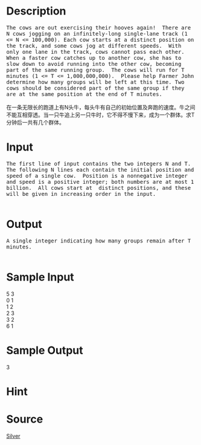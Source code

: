 
# Description

<div class="content"><p><span style="font-family: monospace; font-size: 14px; white-space: pre-wrap;">The cows are out exercising their hooves again!  There are N cows jogging on an infinitely-long single-lane track (1 &lt;= N &lt;= 100,000). Each cow starts at a distinct position on the track, and some cows jog at different speeds.  With only one lane in the track, cows cannot pass each other.  When a faster cow catches up to another cow, she has to slow down to avoid running into the other cow, becoming part of the same running group.  The cows will run for T minutes (1 &lt;= T &lt;= 1,000,000,000).  Please help Farmer John determine how many groups will be left at this time. Two cows should be considered part of the same group if they are at the same position at the end of T minutes.<br/>
</span>在一条无限长的跑道上有N头牛，每头牛有自己的初始位置及奔跑的速度。牛之间不能互相穿透。当一只牛追上另一只牛时，它不得不慢下来，成为一个群体。求T分钟后一共有几个群体。<span style="font-family: monospace; font-size: 14px; white-space: pre-wrap;"> </span></p>
<p></p></div>

# Input

<div class="content"><div><span style="font-family: monospace; font-size: 14px; white-space: pre-wrap;">The first line of input contains the two integers N and T. The following N lines each contain the initial position and speed of a single cow.  Position is a nonnegative integer and speed is a positive integer; both numbers are at most 1 billion.  All cows start at  distinct positions, and these will be given in increasing order in the input.<br/>
</span></div>
<p></p></div>

# Output

<div class="content"><div><span style="font-family: monospace; font-size: 14px; white-space: pre-wrap;">A single integer indicating how many groups remain after T minutes.<br/>
</span></div>
<p></p></div>

# Sample Input

<div class="content"><span class="sampledata">5 3<br/>
0 1<br/>
1 2<br/>
2 3<br/>
3 2<br/>
6 1</span></div>

# Sample Output

<div class="content"><span class="sampledata">3</span></div>

# Hint

<div class="content"><p></p></div>

# Source

<div class="content"><p><a href="problemset.php?search=Silver">Silver</a></p></div>

